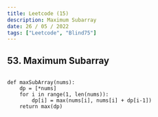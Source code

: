 ```yaml
---
title: Leetcode (15)
description: Maximum Subarray
date: 26 / 05 / 2022
tags: ["Leetcode", "Blind75"]
---
```


<h2>53. Maximum Subarray</h2>

<pre><code class="language-python">
def maxSubArray(nums):
    dp = [*nums]
    for i in range(1, len(nums)):
        dp[i] = max(nums[i], nums[i] + dp[i-1])
    return max(dp)
</code></pre>
<br/>
<br/>
